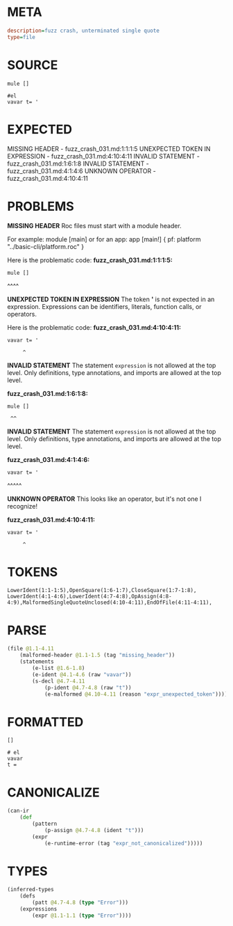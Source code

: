 # META
~~~ini
description=fuzz crash, unterminated single quote
type=file
~~~
# SOURCE
~~~roc
mule []

#el
vavar t= '
~~~
# EXPECTED
MISSING HEADER - fuzz_crash_031.md:1:1:1:5
UNEXPECTED TOKEN IN EXPRESSION - fuzz_crash_031.md:4:10:4:11
INVALID STATEMENT - fuzz_crash_031.md:1:6:1:8
INVALID STATEMENT - fuzz_crash_031.md:4:1:4:6
UNKNOWN OPERATOR - fuzz_crash_031.md:4:10:4:11
# PROBLEMS
**MISSING HEADER**
Roc files must start with a module header.

For example:
        module [main]
or for an app:
        app [main!] { pf: platform "../basic-cli/platform.roc" }

Here is the problematic code:
**fuzz_crash_031.md:1:1:1:5:**
```roc
mule []
```
^^^^


**UNEXPECTED TOKEN IN EXPRESSION**
The token **'** is not expected in an expression.
Expressions can be identifiers, literals, function calls, or operators.

Here is the problematic code:
**fuzz_crash_031.md:4:10:4:11:**
```roc
vavar t= '
```
         ^


**INVALID STATEMENT**
The statement `expression` is not allowed at the top level.
Only definitions, type annotations, and imports are allowed at the top level.

**fuzz_crash_031.md:1:6:1:8:**
```roc
mule []
```
     ^^


**INVALID STATEMENT**
The statement `expression` is not allowed at the top level.
Only definitions, type annotations, and imports are allowed at the top level.

**fuzz_crash_031.md:4:1:4:6:**
```roc
vavar t= '
```
^^^^^


**UNKNOWN OPERATOR**
This looks like an operator, but it's not one I recognize!

**fuzz_crash_031.md:4:10:4:11:**
```roc
vavar t= '
```
         ^


# TOKENS
~~~zig
LowerIdent(1:1-1:5),OpenSquare(1:6-1:7),CloseSquare(1:7-1:8),
LowerIdent(4:1-4:6),LowerIdent(4:7-4:8),OpAssign(4:8-4:9),MalformedSingleQuoteUnclosed(4:10-4:11),EndOfFile(4:11-4:11),
~~~
# PARSE
~~~clojure
(file @1.1-4.11
	(malformed-header @1.1-1.5 (tag "missing_header"))
	(statements
		(e-list @1.6-1.8)
		(e-ident @4.1-4.6 (raw "vavar"))
		(s-decl @4.7-4.11
			(p-ident @4.7-4.8 (raw "t"))
			(e-malformed @4.10-4.11 (reason "expr_unexpected_token")))))
~~~
# FORMATTED
~~~roc
[]

# el
vavar
t = 
~~~
# CANONICALIZE
~~~clojure
(can-ir
	(def
		(pattern
			(p-assign @4.7-4.8 (ident "t")))
		(expr
			(e-runtime-error (tag "expr_not_canonicalized")))))
~~~
# TYPES
~~~clojure
(inferred-types
	(defs
		(patt @4.7-4.8 (type "Error")))
	(expressions
		(expr @1.1-1.1 (type "Error"))))
~~~

